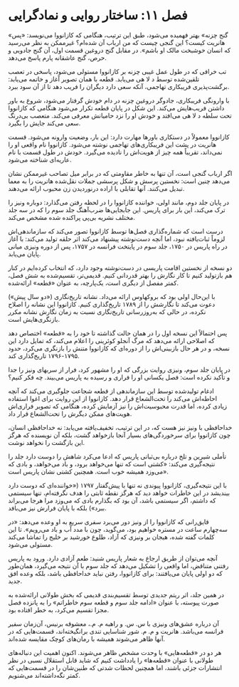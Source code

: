 # فصل ۱۱: ساختار روایی و نمادگرایی

«گنج چزنه» بهتر فهمیده می‌شود، طبق این ترتیب، هنگامی که کازانووا می‌نویسد: «پس هانریت کیست؟ این گنجی چیست که من ارباب آن شده‌ام؟ غیرممکن به نظر می‌رسید که انسان خوشبخت مالک او باشم». در مقابل گنج دروغین قسمت اول، آن گنج جادویی و حرص، گنج عاشقانه پارم پاسخ می‌دهد.

تب خرافی که در طول عمل غیبی چزنه بر کازانووا مستولی می‌شود، پاسخی در تعصب تلقین‌شده توسط د لا هی می‌یابد. قطعه با همان تصویر آغاز و خاتمه می‌یابد: برگشت‌پذیری فریبکاری تهاجمی، آنکه سعی دارد دیگران را فریب دهد تا از آن سود ببرد.

با وارونگی فریبکاری، جادوگر دروغین چزنه در دام خودش گرفتار می‌شود، شروع به باور داشتن فریب‌هایش می‌کند. این شکل در پایان قطعه تکرار می‌شود هنگامی که کازانووا تحت سلطه د لا هی می‌افتد و خودش او را نزد حامیانش معرفی می‌کند. متعصب بی‌درنگ سعی می‌کند جایش را بگیرد.

کازانووا معمولاً در دستکاری باورها مهارت دارد: این بار، وضعیت وارونه می‌شود. قسمت هانریت در پشت این فریبکاری‌های تهاجمی نوشته می‌شود. کازانووا نام واقعی او را نمی‌داند، تقریباً همه چیز از هویت‌اش را نادیده می‌گیرد. خودش در طول قسمت با نام عاریه‌ای شناخته می‌شود.

اگر ارباب گنجی است، آن تنها به خاطر مقاومتی که در برابر میل تصاحب غیرممکن نشان می‌دهد چنین است: نخستین پرسش و شکل پرسشی جملات نقل‌شده هانریت را به معما تبدیل می‌کنند. آنها تقابلی با اراده درنوردیدن زن محبوب ارائه می‌دهند.

در پایان جلد دوم، مانند اولی، خواننده کازانووا را در لحظه رفتن می‌گذارد: دوباره ونیز را ترک می‌کند، این بار برای پاریس. این جابجایی‌ها ضرب‌آهنگ جلد سوم را که در سه جلد مختلف نشریه بی‌پی پراکنده شده مشخص می‌کند.

درست است که شماره‌گذاری فصل‌ها توسط کازانووا تصور می‌کند که سازماندهی‌اش لزوماً ثبات‌یافته نبود، اما آنچه دست‌نوشته پیشنهاد می‌کند اثر حلقه تولید می‌کند: با آغاز در راه پاریس در ۱۷۵۰، جلد سوم در پایتخت فرانسه در ۱۷۵۷، پس از دوره ونیزی میانی پایان می‌یابد.

دو نسخه از نخستین اقامت پاریسی در دست‌نوشته وجود دارد، که انتخاب کرده‌ایم در کنار هم بازتولید کنیم تا کار نگارش را بهتر قدردانی کنیم. قدیمی‌تر، تقسیم‌شده به شش فصل، کمتر مفصل از دیگری است، یک‌پارچه، به عنوان «قطعه» ارائه‌شده.

با این‌حال اولی بود که بروکهاوس ارائه می‌داد. نشانه تاریخ‌نگاری («دو سال پیش») دعوت می‌کند تا نگارشش را از ۱۷۸۹ تاریخ‌گذاری کنیم. کازانووا این نشانه را اصلاح نکرده، در حالی که به‌روزرسانی تاریخ‌نگاری نسبت به زمان نگارش نشانه مکرر بازنگری‌هایش است.

پس احتمالاً این نسخه اول را در همان حالت گذاشته تا خود را به «قطعه» اختصاص دهد که اصلاحی ارائه می‌دهد که مرگ آنجلو کوئرینی را اعلام می‌کند، که تمایل دارد این نسخه، و در هر حال بازبینی‌اش را از دوره‌ای که کازانووا متنش را بازنگری می‌کرد، حدود ۱۷۹۵-۱۷۹۶ تاریخ‌گذاری کند.

در پایان جلد سوم، ونیزی روایت بزرگی که او را مشهور کرد، فرار از سربهای ونیز را جدا و تأکید نکرده است: فصل یکسانی او را فراری و رسیده به پاریس می‌بیند. چه فکر کنیم؟

ادغام تولیدشده توسط این سازماندهی از قطعه شجاعت جلوگیری می‌کند که آنچه احاطه‌اش می‌کند را تحت‌الشعاع قرار دهد. کازانووا از این روایت برای اغوا استفاده زیادی کرده، اما قدرت محبوسیت‌اش را نیز آزمایش کرده، هنگامی که تصویر فراری‌اش هویت‌های ممکن دیگرش را تحت‌الشعاع قرار داد.

خداحافظی با ونیز نیز هست که، در این ترتیب، تخفیف‌یافته می‌یابد: نه خداحافظی انسان، چون کازانووا برای سرخوردگی‌های بسیار آنجا بازخواهد گشت، بلکه آن نویسنده که هرگز این بازگشت را نخواهد نوشت.

تأملی شیرین و تلخ درباره بی‌ثباتی پاریس که ادعا می‌کرد شاهش را دوست دارد جلد را نتیجه‌گیری می‌کند: «کشتی است که تنها می‌خواهد برود، و باد می‌خواهد، و بادی که می‌وزد همیشه خوب است. همچنین کشتی نشان پاریس است».

با این نتیجه‌گیری، کازانووا پیوندی نه تنها با پیش‌گفتار ۱۷۹۷ («خواننده‌ای که دوست دارد بیندیشد در این خاطرات خواهد دید که هرگز نقطه ثابتی را هدف نگرفته‌ام، تنها سیستمی که داشتم، اگر سیستمی باشد، آن بود که بگذارم بادی که می‌وزد مرا هرجا می‌براند ببرد») بلکه با پایان فرارش نیز می‌بافد.

قایق‌رانی که کازانووا را از ونیز دور می‌برد سفری سریع به او وعده می‌دهد: «در سه‌چهارم ساعت در مستره خواهیم بود، می‌گوید، چون با مدد آب و باد می‌رویم». تا این کلمات گفته شده، هیجان بر ونیزی که آزاد، طلوع خورشید بر خلیج را تماشا می‌کند مستولی می‌شود.

آنچه می‌توان از طریق ارجاع به شعار پاریس شنید: طعم آزادی دارد. ورود به پاریس رفتنی متناقض، اما واقعی را تشکیل می‌دهد که جلد سوم با آن نتیجه می‌گیرد، همان‌طور که دو اولی پایان می‌یافتند: برای کازانووا، رفتن نباید خداحافظی باشد، بلکه وعده افق جدید.

در همین جلد، اثر ریتم جدیدی توسط تقسیم‌بندی قدیمی که بخش طولانی ارائه‌شده به صورت پیوسته، با عنوان «ادامه جلد سوم و قطعه سوم خاطراتم» را به پانزده فصل مجزا تقسیم می‌کرد، به خطر افتاده بود.

آن درباره عشق‌های ونیزی با س. س. و راهبه م. م.، معشوقه برنیس، آن‌زمان سفیر فرانسه می‌باشد. هانریت و م. م. شور شناسایی تندی برانگیخته‌اند، قسمت‌هایی که در آنها ظاهر می‌شوند همیشه با رمان‌های کوچک مقایسه شده‌اند.

هر دو در «قطعه‌هایی» با وحدت مشخص ظاهر می‌شوند. اکنون اهمیت این دنباله‌های طولانی با عنوان «قطعه‌ها» را یادداشت کنیم که شاید قابل استقلال نسبی در نظر انتشارات جزئی باشند، اما همچنین لحظات شدتی که طنین‌شان را در قسمت‌هایی که کمتر نگه‌داشته‌اند می‌شنویم.